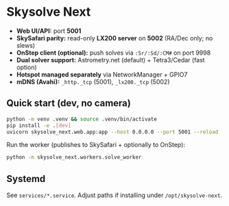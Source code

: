 # Skysolve Next

- **Web UI/API:** port **5001**
- **SkySafari parity:** read-only **LX200 server** on **5002** (RA/Dec only; no slews)
- **OnStep client (optional):** push solves via `:Sr/:Sd/:CM#` on port 9998
- **Dual solver support:** Astrometry.net (default) + Tetra3/Cedar (fast option)
- **Hotspot managed separately** via NetworkManager + GPIO7
- **mDNS (Avahi):** `_http._tcp` (5001), `_lx200._tcp` (5002)

## Quick start (dev, no camera)
```bash
python -m venv .venv && source .venv/bin/activate
pip install -e .[dev]
uvicorn skysolve_next.web.app:app --host 0.0.0.0 --port 5001 --reload
```
Run the worker (publishes to SkySafari + optionally to OnStep):
```bash
python -m skysolve_next.workers.solve_worker
```

## Systemd
See `services/*.service`. Adjust paths if installing under `/opt/skysolve-next`.
